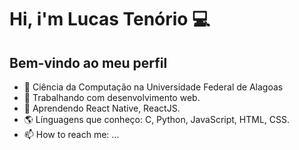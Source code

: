 # Hi, i'm Lucas Tenório 💻
## Bem-vindo ao meu perfil

- 📘 Ciência da Computação na Universidade Federal de Alagoas
- 🔭 Trabalhando com desenvolvimento web.
- 🌱 Aprendendo React Native, ReactJS.
- 🌎 Línguagens que conheço: C, Python, JavaScript, HTML, CSS.
- 📫 How to reach me: ...
